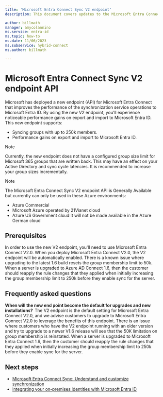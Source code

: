 ```yaml
---
title: 'Microsoft Entra Connect Sync V2 endpoint'
description: This document covers updates to the Microsoft Entra Connect Sync v2 endpoints API.

author: billmath
manager: amycolannino
ms.service: entra-id
ms.topic: how-to
ms.date: 11/06/2023
ms.subservice: hybrid-connect
ms.author: billmath

---
```


# Microsoft Entra Connect Sync V2 endpoint API 
Microsoft has deployed a new endpoint (API) for Microsoft Entra Connect that improves the performance of the synchronization service operations to Microsoft Entra ID. By using the new V2 endpoint, you'll experience noticeable performance gains on export and import to Microsoft Entra ID. This new endpoint supports:
    
 - Syncing groups with up to 250k members.
 - Performance gains on export and import to Microsoft Entra ID.
 
> [!NOTE]
> Currently, the new endpoint does not have a configured group size limit for Microsoft 365 groups that are written back. This may have an effect on your Active Directory and sync cycle latencies. It is recommended to increase your group sizes incrementally.  

>[!NOTE]
> The Microsoft Entra Connect Sync V2 endpoint API is Generally Available but currently can only be used in these Azure environments:
> - Azure Commercial
> - Microsoft Azure operated by 21Vianet cloud
> - Azure US Government cloud
> It will not be made available in the Azure German cloud

## Prerequisites  
In order to use the new V2 endpoint, you'll need to use Microsoft Entra Connect V2.0. When you deploy Microsoft Entra Connect V2.0, the V2 endpoint will be automatically enabled.
There is a known issue where upgrading to the latest 1.6 build resets the group membership limit to 50k. When a server is upgraded to Azure AD Connect 1.6, then the customer should reapply the rule changes that they applied when initially increasing the group membership limit to 250k before they enable sync for the server. 

## Frequently asked questions  
 
**When will the new end point become the default for upgrades and new installations?**  
The V2 endpoint is the default setting for Microsoft Entra Connect V2.0, and we advise customers to upgrade to Microsoft Entra Connect V2.0 to leverage the benefits of this endpoint.
There is an issue where customers who have the V2 endpoint running with an older version and try to upgrade to a newer V1.6 release will see that the 50K limitation on group membership is reinstated. When a server is upgraded to Microsoft Entra Connect 1.6, then the customer should reapply the rule changes that they applied when initially increasing the group membership limit to 250k before they enable sync for the server. 

## Next steps

* [Microsoft Entra Connect Sync: Understand and customize synchronization](how-to-connect-sync-whatis.md)
* [Integrating your on-premises identities with Microsoft Entra ID](../whatis-hybrid-identity.md)
